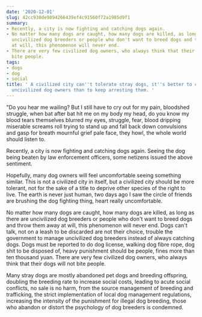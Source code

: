```yaml
---
date: '2020-12-01'
slug: 42cc930de9894266439ef4c91560f72a1985d9f1
summary:
- Recently, a city is now fighting and catching dogs again.
- No matter how many dogs are caught, how many dogs are killed, as long as there are
  uncivilized dog breeders or people who don't want to breed dogs and throw them away
  at will, this phenomenon will never end.
- There are very few civilized dog owners, who always think that their dogs will not
  bite people.
tags:
- dogs
- dog
- social
title: ' A civilized city can''t tolerate stray dogs, it''s better to control the
  uncivilized dog owners than to keep arresting them. '
---
```


 "Do you hear me wailing? But I still have to cry out for my pain, bloodshed struggle, when bat after bat hit me on my body my head, do you know my blood tears themselves blurred my eyes, struggle, fear, blood dripping miserable screams roll trying to stand up and fall back down convulsions and gasp for breath mournful grief pale face, they howl, the whole world should listen to.

Recently, a city is now fighting and catching dogs again. Seeing the dog being beaten by law enforcement officers, some netizens issued the above sentiment.

Hopefully, many dog owners will feel uncomfortable seeing something similar. This is not a civilized city in itself, but a civilized city should be more tolerant, not for the sake of a title to deprive other species of the right to live. The earth is never just human, two days ago I saw the circle of friends are brushing the dog fighting thing, heart really uncomfortable.

No matter how many dogs are caught, how many dogs are killed, as long as there are uncivilized dog breeders or people who don't want to breed dogs and throw them away at will, this phenomenon will never end. Dogs can't talk, not on a leash to be discarded are not their choice, trouble the government to manage uncivilized dog breeders instead of always catching dogs. Dogs must be reported to do dog license, walking dog fibre rope, dog shit to be disposed of, heavy punishment should be people, fines more than ten thousand yuan. There are very few civilized dog owners, who always think that their dogs will not bite people.

Many stray dogs are mostly abandoned pet dogs and breeding offspring, doubling the breeding rate to increase social costs, leading to acute social conflicts, no sale is no harm, from the source management of breeding and trafficking, the strict implementation of local dog management regulations, increasing the intensity of the punishment for illegal dog breeding, those who abandon or distort the psychology of dog breeders is condemned.

 
        